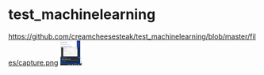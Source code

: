 # test_machinelearning

https://github.com/creamcheesesteak/test_machinelearning/blob/master/files/capture.png
<img src="https://github.com/creamcheesesteak/test_machinelearning/blob/master/files/capture.png" alt="Italian Trulli">
